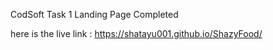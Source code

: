 CodSoft Task 1 Landing Page Completed 

here is the live link : https://shatayu001.github.io/ShazyFood/
